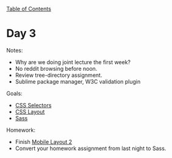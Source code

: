 [Table of Contents](/README.md)

# Day 3

Notes:
* Why are we doing joint lecture the first week?
* No reddit browsing before noon.
* Review tree-directory assignment.
* Sublime package manager, W3C validation plugin

Goals:
* [CSS Selectors](/css-selectors)
* [CSS Layout](/css-box-model/README.md)
* [Sass](http://sass-lang.com/guide)

Homework:
* Finish [Mobile Layout 2](https://github.com/TIY-Austin-Front-End-Engineering/mobile-layout-2)
* Convert your homework assignment from last night to Sass.
